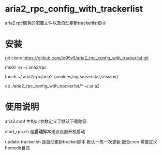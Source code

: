 # aria2_rpc_config_with_trackerlist
aria2 rpc服务的配置文件以及自动更新trackerlist脚本

# 安装

git clone https://github.com/lq95v5/aria2_rpc_config_with_trackerlist.git

mkdir -p ~/.aria2/rpc

touch ~/.aria2/rpc/aria2.{cookies,log,serverstat,session}

cp ./aria2_rpc_config_with_trackerlist/* ~/.aria2


# 使用说明
aria2.conf 中的dir参数定义了默认下载路径

start_rpc.sh 是**启动**脚本建议设置开机启动

update-tracker.sh 是自动更新tracker脚本 默认一周一次更新,配合cron 需要定义homedir目录
